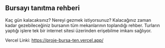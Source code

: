 
## Bursayı tanıtma rehberi

Kaç gün kalacaksınız? Nereyi gezmek istiyorsunuz? Kalacağınız zaman kadar gezebileceğiniz bursanın tüm mekanlarının toplandığı rehber. Turların yaptığı işlere tek bir internet sitesi üzerinden erişebilme imkanı sağlıyor. 

Vercel Linki: https://proje-bursa-ten.vercel.app/
